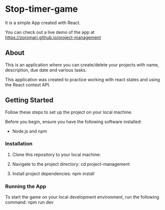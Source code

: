# Stop-timer-game

It is a simple App created with React.

You can check out a live demo of the app at https://zoromari.github.io/project-management

## About

This is an application where you can create/delete your projects with name, description, due date and various tasks.

This application was created to practice working with react states and using the React context API.

## Getting Started

Follow these steps to set up the project on your local machine.

Before you begin, ensure you have the following software installed:

- Node.js and npm

### Installation

1. Clone this repository to your local machine:

2. Navigate to the project directory:
cd project-management

3. Install project dependencies:
npm install

### Running the App

To start the game on your local development environment, run the following command:
npm run dev